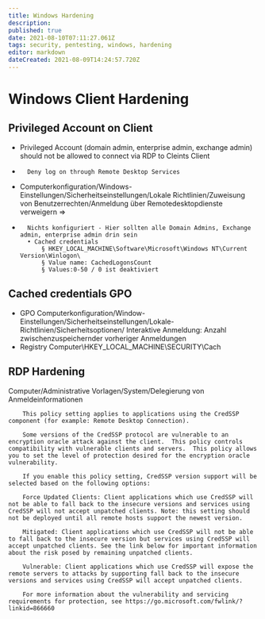 ```yaml
---
title: Windows Hardening
description: 
published: true
date: 2021-08-10T07:11:27.061Z
tags: security, pentesting, windows, hardening
editor: markdown
dateCreated: 2021-08-09T14:24:57.720Z
---
```


# Windows Client Hardening	
## Privileged Account on Client
- Privileged Account (domain admin, enterprise admin, exchange admin) should not be allowed to connect via RDP to Cleints Client
-		Deny log on through Remote Desktop Services
- 	Computerkonfiguration/Windows-Einstellungen/Sicherheitseinstellungen/Lokale Richtlinien/Zuweisung von Benutzerrechten/Anmeldung über Remotedesktopdienste verweigern => 
-		Nichts konfiguriert - Hier sollten alle Domain Admins, Exchange admin, enterprise admin drin sein
		• Cached credentials
			§ HKEY_LOCAL_MACHINE\Software\Microsoft\Windows NT\Current Version\Winlogon\
			§ Value name: CachedLogonsCount
			§ Values:0-50 / 0 ist deaktiviert



## Cached credentials GPO
- GPO Computerkonfiguration/Window-Einstellungen/Sicherheitseinstellungen/Lokale-Richtlinien/Sicherheitsoptionen/ Interaktive Anmeldung: Anzahl zwischenzuspeichernder vorheriger Anmeldungen
- Registry Computer\HKEY_LOCAL_MACHINE\SECURITY\Cach


## RDP Hardening
 Computer/Administrative Vorlagen/System/Delegierung von Anmeldeinformationen
 
 		This policy setting applies to applications using the CredSSP component (for example: Remote Desktop Connection).
		
		Some versions of the CredSSP protocol are vulnerable to an encryption oracle attack against the client.  This policy controls compatibility with vulnerable clients and servers.  This policy allows you to set the level of protection desired for the encryption oracle vulnerability.
		
		If you enable this policy setting, CredSSP version support will be selected based on the following options:
		
		Force Updated Clients: Client applications which use CredSSP will not be able to fall back to the insecure versions and services using CredSSP will not accept unpatched clients. Note: this setting should not be deployed until all remote hosts support the newest version.
		
		Mitigated: Client applications which use CredSSP will not be able to fall back to the insecure version but services using CredSSP will accept unpatched clients. See the link below for important information about the risk posed by remaining unpatched clients.
		
		Vulnerable: Client applications which use CredSSP will expose the remote servers to attacks by supporting fall back to the insecure versions and services using CredSSP will accept unpatched clients.
		
		For more information about the vulnerability and servicing requirements for protection, see https://go.microsoft.com/fwlink/?linkid=866660
